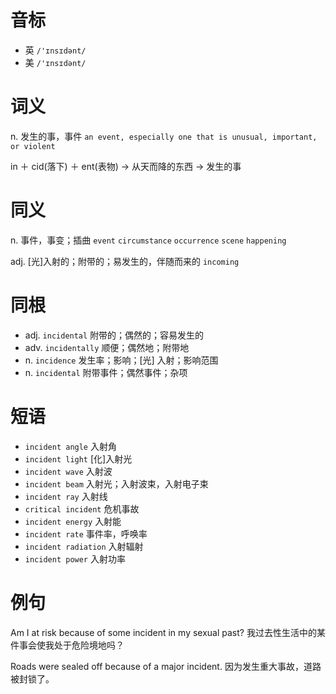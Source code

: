 # 音标

- 英 `/'ɪnsɪdənt/`
- 美 `/'ɪnsɪdənt/`

# 词义

n. 发生的事，事件
`an event, especially one that is unusual, important, or violent`



in ＋ cid(落下) ＋ ent(表物) → 从天而降的东西 → 发生的事

# 同义

n. 事件，事变；插曲
`event` `circumstance` `occurrence` `scene` `happening`

adj. [光]入射的；附带的；易发生的，伴随而来的
`incoming`

# 同根

- adj. `incidental` 附带的；偶然的；容易发生的
- adv. `incidentally` 顺便；偶然地；附带地
- n. `incidence` 发生率；影响；[光] 入射；影响范围
- n. `incidental` 附带事件；偶然事件；杂项

# 短语

- `incident angle` 入射角
- `incident light` [化]入射光
- `incident wave` 入射波
- `incident beam` 入射光；入射波束，入射电子束
- `incident ray` 入射线
- `critical incident` 危机事故
- `incident energy` 入射能
- `incident rate` 事件率，呼唤率
- `incident radiation` 入射辐射
- `incident power` 入射功率

# 例句

Am I at risk because of some incident in my sexual past?
我过去性生活中的某件事会使我处于危险境地吗？

Roads were sealed off because of a major incident.
因为发生重大事故，道路被封锁了。


